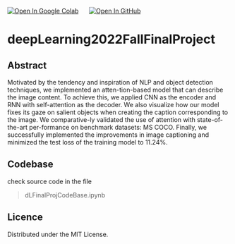 [![Open In Google Colab](https://www.tensorflow.org/images/colab_logo_32px.png)](https://github.com/mikez226/deepLearning2022FallFP/blob/main/dLFinalProjCodeBase.ipynb)
&nbsp;&nbsp;&nbsp;&nbsp;
[![Open In GitHub](https://www.tensorflow.org/images/GitHub-Mark-32px.png)](https://github.com/mikez226/deepLearning2022FallFP/blob/main/dLFinalProjCodeBase.ipynb)
# deepLearning2022FallFinalProject
## Abstract
Motivated by the tendency and inspiration of NLP and object detection techniques, we implemented an atten-tion-based model that can describe the image content. To achieve this, we applied CNN as the encoder and RNN with self-attention as the decoder. We also visualize how our model fixes its gaze on salient objects when creating the caption corresponding to the image. We comparative-ly validated the use of attention with state-of-the-art per-formance on benchmark datasets: MS COCO. Finally, we successfully implemented the improvements in image captioning and minimized the test loss of the training model to 11.24%.
## Codebase
check source code in the file 
> dLFinalProjCodeBase.ipynb
## Licence
Distributed under the MIT License.
